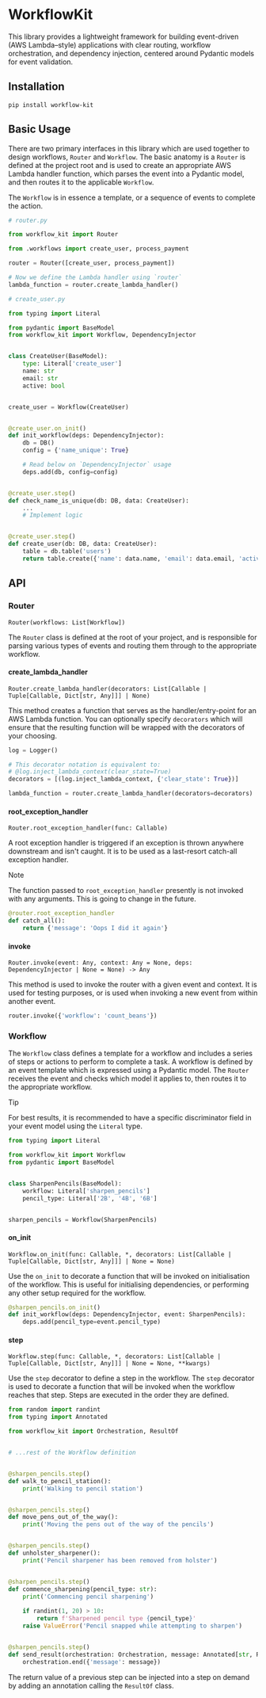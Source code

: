 # WorkflowKit
This library provides a lightweight framework for building event-driven (AWS Lambda–style) 
applications with clear routing, workflow orchestration, and dependency injection, centered 
around Pydantic models for event validation.

## Installation
```console
pip install workflow-kit
```

## Basic Usage
There are two primary interfaces in this library which are used together to design workflows, 
`Router` and `Workflow`. The basic anatomy is a `Router` is defined at the project root and 
is used to create an appropriate AWS Lambda handler function, which parses the event into a
Pydantic model, and then routes it to the applicable `Workflow`.

The `Workflow` is in essence a template, or a sequence of events to complete the action.

```python
# router.py

from workflow_kit import Router

from .workflows import create_user, process_payment

router = Router([create_user, process_payment])

# Now we define the Lambda handler using `router`
lambda_function = router.create_lambda_handler()
```

```python
# create_user.py

from typing import Literal

from pydantic import BaseModel
from workflow_kit import Workflow, DependencyInjector


class CreateUser(BaseModel):
    type: Literal['create_user']
    name: str
    email: str
    active: bool


create_user = Workflow(CreateUser)


@create_user.on_init()
def init_workflow(deps: DependencyInjector):
    db = DB()
    config = {'name_unique': True}

    # Read below on `DependencyInjector` usage
    deps.add(db, config=config)


@create_user.step()
def check_name_is_unique(db: DB, data: CreateUser):
    ...
    # Implement logic


@create_user.step()
def create_user(db: DB, data: CreateUser):
    table = db.table('users')
    return table.create({'name': data.name, 'email': data.email, 'active': data.active})

```

## API
### Router
`Router(workflows: List[Workflow])`

The `Router` class is defined at the root of your project, and is responsible for parsing various types of events 
and routing them through to the appropriate workflow.

#### create_lambda_handler
`Router.create_lambda_handler(decorators: List[Callable | Tuple[Callable, Dict[str, Any]]] | None)`

This method creates a function that serves as the handler/entry-point for an AWS Lambda function. You can optionally 
specify `decorators` which will ensure that the resulting function will be wrapped with the decorators of your choosing.

```python
log = Logger()

# This decorator notation is equivalent to:
# @log.inject_lambda_context(clear_state=True)
decorators = [(log.inject_lambda_context, {'clear_state': True})]

lambda_function = router.create_lambda_handler(decorators=decorators)
```

#### root_exception_handler
`Router.root_exception_handler(func: Callable)`

A root exception handler is triggered if an exception is thrown anywhere downstream and isn't caught. It is to be used 
as a last-resort catch-all exception handler.

> [!NOTE]
> The function passed to `root_exception_handler` presently is not invoked with any arguments. This is going to change 
> in the future.

```python
@router.root_exception_handler
def catch_all():
    return {'message': 'Oops I did it again'}
```

#### invoke
`Router.invoke(event: Any, context: Any = None, deps: DependencyInjector | None = None) -> Any`

This method is used to invoke the router with a given event and context. It is used for testing purposes, or is 
used when invoking a new event from within another event.

```python
router.invoke({'workflow': 'count_beans'})
```

### Workflow

The `Workflow` class defines a template for a workflow and includes a series of steps or actions to perform to complete 
a task. A workflow is defined by an event template which is expressed using a Pydantic model. The `Router` receives the 
event and checks which model it applies to, then routes it to the appropriate workflow.

> [!TIP]
> For best results, it is recommended to have a specific discriminator field in your event model using the `Literal` 
> type.

```python
from typing import Literal

from workflow_kit import Workflow
from pydantic import BaseModel


class SharpenPencils(BaseModel):
    workflow: Literal['sharpen_pencils']
    pencil_type: Literal['2B', '4B', '6B']


sharpen_pencils = Workflow(SharpenPencils)

```

#### on_init
`Workflow.on_init(func: Callable, *, decorators: List[Callable | Tuple[Callable, Dict[str, Any]]] | None = None)`

Use the `on_init` to decorate a function that will be invoked on initialisation of the workflow. This is useful for 
initialising dependencies, or performing any other setup required for the workflow.

```python
@sharpen_pencils.on_init()
def init_workflow(deps: DependencyInjector, event: SharpenPencils):
    deps.add(pencil_type=event.pencil_type)
```

#### step
`Workflow.step(func: Callable, *, decorators: List[Callable | Tuple[Callable, Dict[str, Any]]] | None = None, **kwargs)`

Use the `step` decorator to define a step in the workflow. The `step` decorator is used to decorate a function that 
will be invoked when the workflow reaches that step. Steps are executed in the order they are defined.

```python
from random import randint
from typing import Annotated

from workflow_kit import Orchestration, ResultOf


# ...rest of the Workflow definition


@sharpen_pencils.step()
def walk_to_pencil_station():
    print('Walking to pencil station')


@sharpen_pencils.step()
def move_pens_out_of_the_way():
    print('Moving the pens out of the way of the pencils')


@sharpen_pencils.step()
def unholster_sharpener():
    print('Pencil sharpener has been removed from holster')


@sharpen_pencils.step()
def commence_sharpening(pencil_type: str):
    print('Commencing pencil sharpening')
    
    if randint(1, 20) > 10:
        return f'Sharpened pencil type {pencil_type}'
    raise ValueError('Pencil snapped while attempting to sharpen')


@sharpen_pencils.step()
def send_result(orchestration: Orchestration, message: Annotated[str, ResultOf('commence_sharpening')]):
    orchestration.end({'message': message})

```

The return value of a previous step can be injected into a step on demand by adding an annotation calling the `ResultOf` 
class.